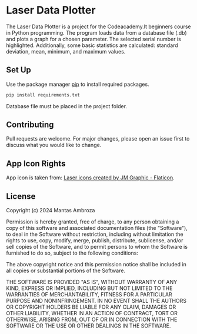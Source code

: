 # Laser Data Plotter

The Laser Data Plotter is a project for the Codeacademy.lt beginners course in Python programming. The program loads
data from a database file (.db) and plots a graph for a chosen parameter. The selected serial number is highlighted.
Additionally, some basic statistics are calculated: standard deviation, mean, minimum, and maximum values.

## Set Up

Use the package manager [pip](https://pip.pypa.io/en/stable/) to install required packages.

```bash
pip install requirements.txt
```

Database file must be placed in the project folder.

## Contributing

Pull requests are welcome. For major changes, please open an issue first
to discuss what you would like to change.

## App Icon Rights

App icon is taken from: <a href="https://www.flaticon.com/free-icons/laser" title="laser icons">Laser icons created by
JM Graphic - Flaticon</a>.

## License

Copyright (c) 2024 Mantas Ambroza

Permission is hereby granted, free of charge, to any person obtaining a copy
of this software and associated documentation files (the "Software"), to deal
in the Software without restriction, including without limitation the rights
to use, copy, modify, merge, publish, distribute, sublicense, and/or sell
copies of the Software, and to permit persons to whom the Software is
furnished to do so, subject to the following conditions:

The above copyright notice and this permission notice shall be included in all
copies or substantial portions of the Software.

THE SOFTWARE IS PROVIDED "AS IS", WITHOUT WARRANTY OF ANY KIND, EXPRESS OR
IMPLIED, INCLUDING BUT NOT LIMITED TO THE WARRANTIES OF MERCHANTABILITY,
FITNESS FOR A PARTICULAR PURPOSE AND NONINFRINGEMENT. IN NO EVENT SHALL THE
AUTHORS OR COPYRIGHT HOLDERS BE LIABLE FOR ANY CLAIM, DAMAGES OR OTHER
LIABILITY, WHETHER IN AN ACTION OF CONTRACT, TORT OR OTHERWISE, ARISING FROM,
OUT OF OR IN CONNECTION WITH THE SOFTWARE OR THE USE OR OTHER DEALINGS IN THE
SOFTWARE.